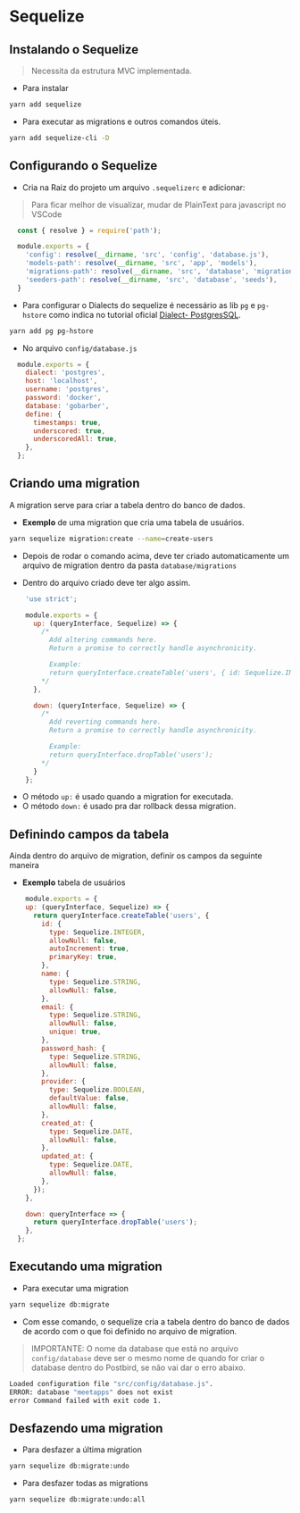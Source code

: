 # Sequelize

## Instalando o Sequelize
>Necessita da estrutura MVC implementada.

- Para instalar 
```bash
yarn add sequelize
```

- Para executar as migrations e outros comandos úteis.
```bash
yarn add sequelize-cli -D
```

## Configurando o Sequelize

- Cria na Raiz do projeto um arquivo `.sequelizerc` e adicionar:
> Para ficar melhor de visualizar, mudar de PlainText para javascript no VSCode 

```js
  const { resolve } = require('path');

  module.exports = {
    'config': resolve(__dirname, 'src', 'config', 'database.js'),
    'models-path': resolve(__dirname, 'src', 'app', 'models'),
    'migrations-path': resolve(__dirname, 'src', 'database', 'migrations'),
    'seeders-path': resolve(__dirname, 'src', 'database', 'seeds'),
  }
```
- Para configurar o Dialects do sequelize é necessário as lib `pg` e `pg-hstore` como indica no tutorial oficial [Dialect- PostgresSQL](https://sequelize.org/master/manual/dialects.html).
```bash
yarn add pg pg-hstore
```
- No arquivo `config/database.js`
```js
  module.exports = {
    dialect: 'postgres',
    host: 'localhost',
    username: 'postgres',
    password: 'docker',
    database: 'gobarber',
    define: {
      timestamps: true,
      underscored: true,
      underscoredAll: true,
    },
  };
```

## Criando uma migration
A migration serve para criar a tabela dentro do banco de dados.

- **Exemplo** de uma migration que cria uma tabela de usuários.
```bash
yarn sequelize migration:create --name=create-users
```
-  Depois de rodar o comando acima, deve ter criado automaticamente um arquivo de migration dentro da pasta `database/migrations`

- Dentro do arquivo criado deve ter algo assim.
```js
    'use strict';

    module.exports = {
      up: (queryInterface, Sequelize) => {
        /*
          Add altering commands here.
          Return a promise to correctly handle asynchronicity.

          Example:
          return queryInterface.createTable('users', { id: Sequelize.INTEGER });
        */
      },

      down: (queryInterface, Sequelize) => {
        /*
          Add reverting commands here.
          Return a promise to correctly handle asynchronicity.

          Example:
          return queryInterface.dropTable('users');
        */
      }
    };
  ```

  - O método `up:` é usado quando a migration for executada.
  - O método `down:` é usado pra dar rollback dessa migration.

## Definindo campos da tabela
Ainda dentro do arquivo de migration, definir os campos da seguinte maneira
- **Exemplo** tabela de usuários
```js
    module.exports = {
    up: (queryInterface, Sequelize) => {
      return queryInterface.createTable('users', {
        id: {
          type: Sequelize.INTEGER,
          allowNull: false,
          autoIncrement: true,
          primaryKey: true,
        },
        name: {
          type: Sequelize.STRING,
          allowNull: false,
        },
        email: {
          type: Sequelize.STRING,
          allowNull: false,
          unique: true,
        },
        password_hash: {
          type: Sequelize.STRING,
          allowNull: false,
        },
        provider: {
          type: Sequelize.BOOLEAN,
          defaultValue: false,
          allowNull: false,
        },
        created_at: {
          type: Sequelize.DATE,
          allowNull: false,
        },
        updated_at: {
          type: Sequelize.DATE,
          allowNull: false,
        },
      });
    },

    down: queryInterface => {
      return queryInterface.dropTable('users');
    },
  };
```

## Executando uma migration

- Para executar uma migration
```bash
yarn sequelize db:migrate
```
- Com esse comando, o sequelize cria a tabela dentro do banco de dados de acordo com o que foi definido no arquivo de migration.

> IMPORTANTE: O nome da database que está no arquivo `config/database` deve ser o mesmo nome de quando for criar o database dentro do Postbird, se não vai dar o erro abaixo.

```bash
Loaded configuration file "src/config/database.js".
ERROR: database "meetapps" does not exist
error Command failed with exit code 1.
``` 

## Desfazendo uma migration

- Para desfazer a última migration
```bash
yarn sequelize db:migrate:undo
```

- Para desfazer todas as migrations
```bash
yarn sequelize db:migrate:undo:all
```